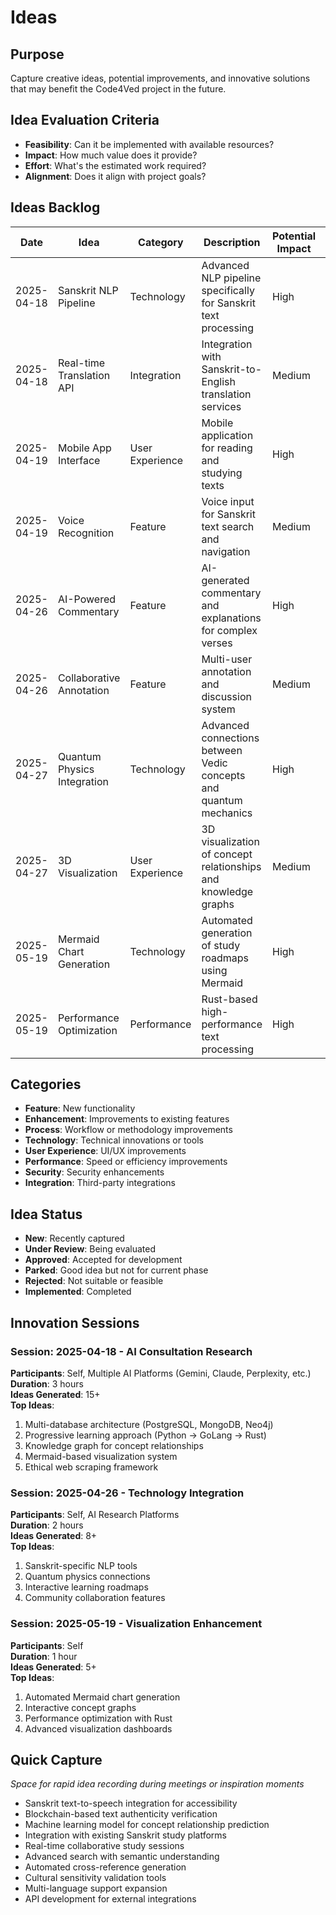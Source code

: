 # Ideas

## Purpose
Capture creative ideas, potential improvements, and innovative solutions that may benefit the Code4Ved project in the future.

## Idea Evaluation Criteria
- **Feasibility**: Can it be implemented with available resources?
- **Impact**: How much value does it provide?
- **Effort**: What's the estimated work required?
- **Alignment**: Does it align with project goals?

## Ideas Backlog

| Date | Idea | Category | Description | Potential Impact | Effort Estimate | Status | Notes |
|------|------|----------|-------------|------------------|-----------------|--------|-------|
| 2025-04-18 | Sanskrit NLP Pipeline | Technology | Advanced NLP pipeline specifically for Sanskrit text processing | High | High | Under Review | Requires specialized Sanskrit NLP tools |
| 2025-04-18 | Real-time Translation API | Integration | Integration with Sanskrit-to-English translation services | Medium | Medium | Parked | Future enhancement for live translation |
| 2025-04-19 | Mobile App Interface | User Experience | Mobile application for reading and studying texts | High | High | Parked | Post-MVP feature |
| 2025-04-19 | Voice Recognition | Feature | Voice input for Sanskrit text search and navigation | Medium | Medium | Parked | Accessibility enhancement |
| 2025-04-26 | AI-Powered Commentary | Feature | AI-generated commentary and explanations for complex verses | High | High | Under Review | Requires advanced AI models |
| 2025-04-26 | Collaborative Annotation | Feature | Multi-user annotation and discussion system | Medium | High | Parked | Requires user authentication |
| 2025-04-27 | Quantum Physics Integration | Technology | Advanced connections between Vedic concepts and quantum mechanics | High | High | Under Review | Research-intensive |
| 2025-04-27 | 3D Visualization | User Experience | 3D visualization of concept relationships and knowledge graphs | Medium | Medium | Parked | Advanced visualization feature |
| 2025-05-19 | Mermaid Chart Generation | Technology | Automated generation of study roadmaps using Mermaid | High | Low | Approved | Already implemented in research phase |
| 2025-05-19 | Performance Optimization | Performance | Rust-based high-performance text processing | High | Medium | Under Review | Core performance enhancement |

## Categories
- **Feature**: New functionality
- **Enhancement**: Improvements to existing features
- **Process**: Workflow or methodology improvements
- **Technology**: Technical innovations or tools
- **User Experience**: UI/UX improvements
- **Performance**: Speed or efficiency improvements
- **Security**: Security enhancements
- **Integration**: Third-party integrations

## Idea Status
- **New**: Recently captured
- **Under Review**: Being evaluated
- **Approved**: Accepted for development
- **Parked**: Good idea but not for current phase
- **Rejected**: Not suitable or feasible
- **Implemented**: Completed

## Innovation Sessions

### Session: 2025-04-18 - AI Consultation Research
**Participants**: Self, Multiple AI Platforms (Gemini, Claude, Perplexity, etc.)  
**Duration**: 3 hours  
**Ideas Generated**: 15+  
**Top Ideas**: 
1. Multi-database architecture (PostgreSQL, MongoDB, Neo4j)
2. Progressive learning approach (Python → GoLang → Rust)
3. Knowledge graph for concept relationships
4. Mermaid-based visualization system
5. Ethical web scraping framework

### Session: 2025-04-26 - Technology Integration
**Participants**: Self, AI Research Platforms  
**Duration**: 2 hours  
**Ideas Generated**: 8+  
**Top Ideas**:
1. Sanskrit-specific NLP tools
2. Quantum physics connections
3. Interactive learning roadmaps
4. Community collaboration features

### Session: 2025-05-19 - Visualization Enhancement
**Participants**: Self  
**Duration**: 1 hour  
**Ideas Generated**: 5+  
**Top Ideas**:
1. Automated Mermaid chart generation
2. Interactive concept graphs
3. Performance optimization with Rust
4. Advanced visualization dashboards

## Quick Capture
*Space for rapid idea recording during meetings or inspiration moments*

- Sanskrit text-to-speech integration for accessibility
- Blockchain-based text authenticity verification
- Machine learning model for concept relationship prediction
- Integration with existing Sanskrit study platforms
- Real-time collaborative study sessions
- Advanced search with semantic understanding
- Automated cross-reference generation
- Cultural sensitivity validation tools
- Multi-language support expansion
- API development for external integrations
